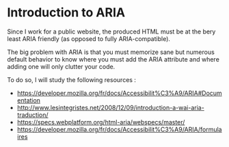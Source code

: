 # Introduction to ARIA

Since I work for a public website, the produced HTML must be at the bery least ARIA friendly (as opposed to fully ARIA-compatible).

The big problem with ARIA is that you must memorize sane but numerous default behavior to know where you must add the ARIA attribute and where adding one will only clutter your code.

To do so, I will study the following resources :

* https://developer.mozilla.org/fr/docs/Accessibilit%C3%A9/ARIA#Documentation
* http://www.lesintegristes.net/2008/12/09/introduction-a-wai-aria-traduction/
* https://specs.webplatform.org/html-aria/webspecs/master/
* https://developer.mozilla.org/fr/docs/Accessibilit%C3%A9/ARIA/formulaires
